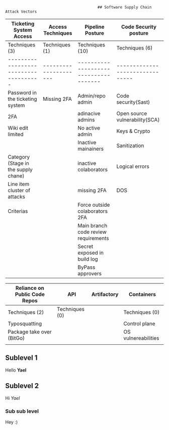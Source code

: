                                              ## Software Supply Chain Attack Vectors 

| Ticketing System Access              | Access Techniques    | Pipeline Posture                     | Code Security posture          |
| -------------------------------------| ---------------------| -------------------------------------| -------------------------------|
| Techniques (3)                       | Techniques (1)       | Techniques (10)                      | Techniques (6)                 |
| -------------------------------------| ---------------------| -------------------------------------| -------------------------------|
| Password in the ticketing system     | Missing 2FA          | Admin/repo admin                     | Code security(Sast)            |
| 2FA                                  |                      | adinacive admins                     | Open source vulnerability(SCA) |
| Wiki edit limited                    |                      | No active admin                      | Keys & Crypto                  |
|                                      |                      | Inactive mainainers                  | Sanitization                   |
| Category (Stage in the supply chane) |                      | inactive colaborators                | Logical errors                 |
| Line item cluster of attacks         |                      | missing 2FA                          | DOS                            |
| Criterias                            |                      | Force outside colaborators 2FA       |                                |
|                                      |                      | Main branch code review requirements |                                |
|                                      |                      | Secret exposed in build log          |                                |
|                                      |                      | ByPass approvers                     |                                |

| Reliance on Public Code Repos        | API                  | Artifactory                          | Containers                     |
| ------------------------------------ | ---------------------| -----------------------------------  | ------------------------------ | 
| Techniques (2)                       | Techniques (0) |     | Techniques (0)                       | Techniques (3)                 |
| Typosquatting                        |                      |                                      | Control plane
| Package take over (BitGo)            |                      |                                      | OS vulnereabilities            |
|                                      |                      |                                      |                                |                  |


## Sublevel 1

Hello **Yael**

## Sublevel 2

Hi _Yael_

### Sub sub level

Hey :)

